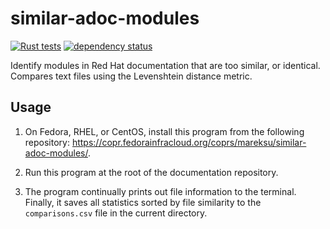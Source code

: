 # similar-adoc-modules

[![Rust tests](https://github.com/msuchane/similar-adoc-modules/actions/workflows/rust-tests.yml/badge.svg)](https://github.com/msuchane/similar-adoc-modules/actions/workflows/rust-tests.yml)
[![dependency status](https://deps.rs/repo/github/msuchane/similar-adoc-modules/status.svg)](https://deps.rs/repo/github/msuchane/similar-adoc-modules)

Identify modules in Red Hat documentation that are too similar, or identical. Compares text files using the Levenshtein distance metric.

## Usage

1. On Fedora, RHEL, or CentOS, install this program from the following repository: <https://copr.fedorainfracloud.org/coprs/mareksu/similar-adoc-modules/>.

2. Run this program at the root of the documentation repository.

3. The program continually prints out file information to the terminal. Finally, it saves all statistics sorted by file similarity to the `comparisons.csv` file in the current directory.
